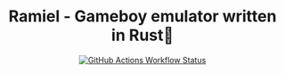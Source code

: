 <h1 align="center">
Ramiel - Gameboy emulator written in Rust🦀
</h1>
<p align="center">
  <a href="https://github.com/Zaki0xFF/Ramiel/actions/workflows/rust.yml">
	  <img alt="GitHub Actions Workflow Status" src="https://img.shields.io/github/actions/workflow/status/Zaki0xFF/Ramiel/rust.yml?style=for-the-badge&labelColor=%234C9ED9%20&color=%235E4B8A">
  </a>
</p>
